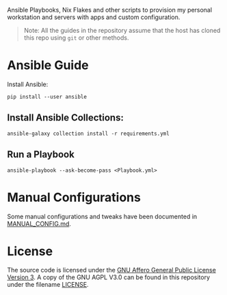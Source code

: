 Ansible Playbooks, Nix Flakes and other scripts to provision my personal workstation and servers with apps and custom configuration.

> Note: All the guides in the repository assume that the host has cloned this repo using `git` or other methods.

# Ansible Guide

Install Ansible:

```
pip install --user ansible
```

## Install Ansible Collections:

```
ansible-galaxy collection install -r requirements.yml
```

## Run a Playbook

```
ansible-playbook --ask-become-pass <Playbook.yml>
```

# Manual Configurations

Some manual configurations and tweaks have been documented in [MANUAL_CONFIG.md](./MANUAL_CONFIG.md).

# License

The source code is licensed under the [GNU Affero General Public License Version 3](https://www.gnu.org/licenses/agpl-3.0.txt). A copy of the GNU AGPL V3.0 can be found in this repository under the filename [LICENSE](./LICENSE).
